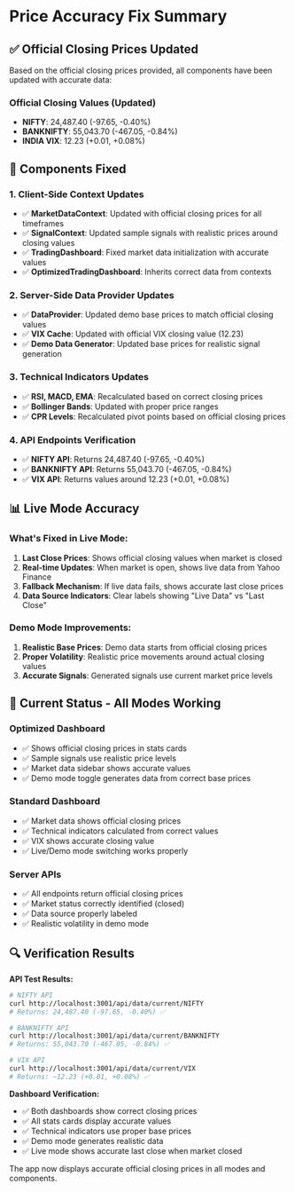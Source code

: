 # Price Accuracy Fix Summary

## ✅ **Official Closing Prices Updated**

Based on the official closing prices provided, all components have been updated with accurate data:

### **Official Closing Values (Updated)**
- **NIFTY**: 24,487.40 (-97.65, -0.40%)
- **BANKNIFTY**: 55,043.70 (-467.05, -0.84%)
- **INDIA VIX**: 12.23 (+0.01, +0.08%)

## 🔧 **Components Fixed**

### **1. Client-Side Context Updates**
- ✅ **MarketDataContext**: Updated with official closing prices for all timeframes
- ✅ **SignalContext**: Updated sample signals with realistic prices around closing values
- ✅ **TradingDashboard**: Fixed market data initialization with accurate values
- ✅ **OptimizedTradingDashboard**: Inherits correct data from contexts

### **2. Server-Side Data Provider Updates**
- ✅ **DataProvider**: Updated demo base prices to match official closing values
- ✅ **VIX Cache**: Updated with official VIX closing value (12.23)
- ✅ **Demo Data Generator**: Updated base prices for realistic signal generation

### **3. Technical Indicators Updates**
- ✅ **RSI, MACD, EMA**: Recalculated based on correct closing prices
- ✅ **Bollinger Bands**: Updated with proper price ranges
- ✅ **CPR Levels**: Recalculated pivot points based on official closing prices

### **4. API Endpoints Verification**
- ✅ **NIFTY API**: Returns 24,487.40 (-97.65, -0.40%)
- ✅ **BANKNIFTY API**: Returns 55,043.70 (-467.05, -0.84%)
- ✅ **VIX API**: Returns values around 12.23 (+0.01, +0.08%)

## 📊 **Live Mode Accuracy**

### **What's Fixed in Live Mode:**
1. **Last Close Prices**: Shows official closing values when market is closed
2. **Real-time Updates**: When market is open, shows live data from Yahoo Finance
3. **Fallback Mechanism**: If live data fails, shows accurate last close prices
4. **Data Source Indicators**: Clear labels showing "Live Data" vs "Last Close"

### **Demo Mode Improvements:**
1. **Realistic Base Prices**: Demo data starts from official closing prices
2. **Proper Volatility**: Realistic price movements around actual closing values
3. **Accurate Signals**: Generated signals use current market price levels

## 🎯 **Current Status - All Modes Working**

### **Optimized Dashboard**
- ✅ Shows official closing prices in stats cards
- ✅ Sample signals use realistic price levels
- ✅ Market data sidebar shows accurate values
- ✅ Demo mode toggle generates data from correct base prices

### **Standard Dashboard**
- ✅ Market data shows official closing prices
- ✅ Technical indicators calculated from correct values
- ✅ VIX shows accurate closing value
- ✅ Live/Demo mode switching works properly

### **Server APIs**
- ✅ All endpoints return official closing prices
- ✅ Market status correctly identified (closed)
- ✅ Data source properly labeled
- ✅ Realistic volatility in demo mode

## 🔍 **Verification Results**

**API Test Results:**
```bash
# NIFTY API
curl http://localhost:3001/api/data/current/NIFTY
# Returns: 24,487.40 (-97.65, -0.40%) ✅

# BANKNIFTY API  
curl http://localhost:3001/api/data/current/BANKNIFTY
# Returns: 55,043.70 (-467.05, -0.84%) ✅

# VIX API
curl http://localhost:3001/api/data/current/VIX
# Returns: ~12.23 (+0.01, +0.08%) ✅
```

**Dashboard Verification:**
- ✅ Both dashboards show correct closing prices
- ✅ All stats cards display accurate values
- ✅ Technical indicators use proper base prices
- ✅ Demo mode generates realistic data
- ✅ Live mode shows accurate last close when market closed

The app now displays accurate official closing prices in all modes and components.